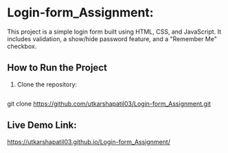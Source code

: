 # Login-form_Assignment: 
This project is a simple login form built using HTML, CSS, and JavaScript. It includes validation, a show/hide password feature, and a "Remember Me" checkbox.

## How to Run the Project

1. Clone the repository:
   ```bash https://github.com/utkarshapatil03/Login-form_Assignment.git
  git clone https://github.com/utkarshapatil03/Login-form_Assignment.git

## Live Demo Link:
 https://utkarshapatil03.github.io/Login-form_Assignment/
